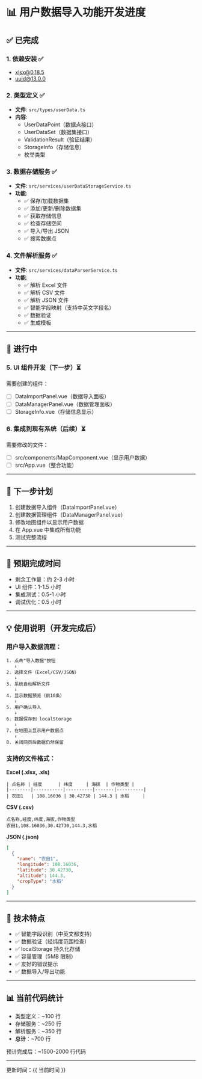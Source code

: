 # 📊 用户数据导入功能开发进度

## ✅ 已完成

### 1. 依赖安装 ✅
- xlsx@0.18.5
- uuid@13.0.0

### 2. 类型定义 ✅
- **文件**: `src/types/userData.ts`
- **内容**: 
  - UserDataPoint（数据点接口）
  - UserDataSet（数据集接口）
  - ValidationResult（验证结果）
  - StorageInfo（存储信息）
  - 枚举类型

### 3. 数据存储服务 ✅
- **文件**: `src/services/userDataStorageService.ts`
- **功能**:
  - ✅ 保存/加载数据集
  - ✅ 添加/更新/删除数据集
  - ✅ 获取存储信息
  - ✅ 检查存储空间
  - ✅ 导入/导出 JSON
  - ✅ 搜索数据点

### 4. 文件解析服务 ✅
- **文件**: `src/services/dataParserService.ts`
- **功能**:
  - ✅ 解析 Excel 文件
  - ✅ 解析 CSV 文件
  - ✅ 解析 JSON 文件
  - ✅ 智能字段映射（支持中英文字段名）
  - ✅ 数据验证
  - ✅ 生成模板

---

## 🔨 进行中

### 5. UI 组件开发（下一步）⏳

需要创建的组件：
- [ ] DataImportPanel.vue（数据导入面板）
- [ ] DataManagerPanel.vue（数据管理面板）
- [ ] StorageInfo.vue（存储信息显示）

### 6. 集成到现有系统（后续）⏳

需要修改的文件：
- [ ] src/components/MapComponent.vue（显示用户数据）
- [ ] src/App.vue（整合功能）

---

## 📝 下一步计划

1. 创建数据导入组件（DataImportPanel.vue）
2. 创建数据管理组件（DataManagerPanel.vue）
3. 修改地图组件以显示用户数据
4. 在 App.vue 中集成所有功能
5. 测试完整流程

---

## 🎯 预期完成时间

- 剩余工作量：约 2-3 小时
- UI 组件：1-1.5 小时
- 集成测试：0.5-1 小时
- 调试优化：0.5 小时

---

## 💡 使用说明（开发完成后）

### 用户导入数据流程：

```
1. 点击"导入数据"按钮
   ↓
2. 选择文件（Excel/CSV/JSON）
   ↓
3. 系统自动解析文件
   ↓
4. 显示数据预览（前10条）
   ↓
5. 用户确认导入
   ↓
6. 数据保存到 localStorage
   ↓
7. 在地图上显示用户数据点
   ↓
8. 关闭网页后数据仍然保留
```

### 支持的文件格式：

**Excel (.xlsx, .xls)**
```
| 点名称 | 经度      | 纬度     | 海拔  | 作物类型 |
|--------|-----------|----------|-------|----------|
| 农田1   | 108.16036 | 30.42730 | 144.3 | 水稻     |
```

**CSV (.csv)**
```csv
点名称,经度,纬度,海拔,作物类型
农田1,108.16036,30.42730,144.3,水稻
```

**JSON (.json)**
```json
[
  {
    "name": "农田1",
    "longitude": 108.16036,
    "latitude": 30.42730,
    "altitude": 144.3,
    "cropType": "水稻"
  }
]
```

---

## 🔧 技术特点

- ✅ 智能字段识别（中英文都支持）
- ✅ 数据验证（经纬度范围检查）
- ✅ localStorage 持久化存储
- ✅ 容量管理（5MB 限制）
- ✅ 友好的错误提示
- ✅ 数据导入/导出功能

---

## 📊 当前代码统计

- 类型定义：~100 行
- 存储服务：~250 行
- 解析服务：~350 行
- **总计**：~700 行

预计完成后：~1500-2000 行代码

---

更新时间：{{ 当前时间 }}

